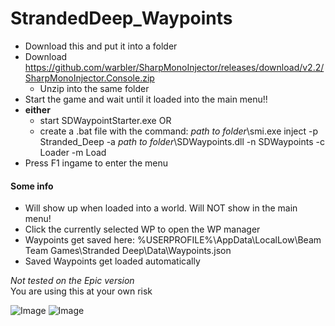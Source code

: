 # StrandedDeep_Waypoints

- Download this and put it into a folder
- Download https://github.com/warbler/SharpMonoInjector/releases/download/v2.2/SharpMonoInjector.Console.zip
  - Unzip into the same folder
- Start the game and wait until it loaded into the main menu!!
- **either**
  - start SDWaypointStarter.exe OR
  - create a .bat file with the command: *path to folder*\smi.exe inject -p Stranded_Deep -a *path to folder*\SDWaypoints.dll -n SDWaypoints -c Loader -m Load
- Press F1 ingame to enter the menu

#### Some info
- Will show up when loaded into a world. Will NOT show in the main menu!
- Click the currently selected WP to open the WP manager
- Waypoints get saved here: %USERPROFILE%\AppData\LocalLow\Beam Team Games\Stranded Deep\Data\Waypoints.json
- Saved Waypoints get loaded automatically


*Not tested on the Epic version*  
You are using this at your own risk

![Image](Screenshot1.PNG)
![Image](Screenshot2.PNG)
